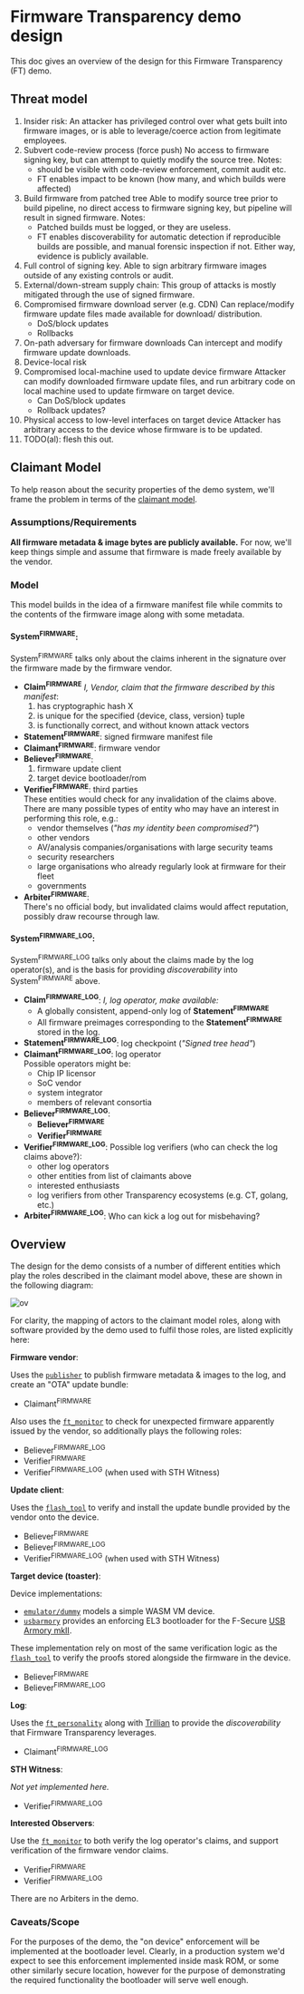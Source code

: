 # Firmware Transparency demo design

This doc gives an overview of the design for this Firmware Transparency (FT)
demo.

## Threat model

1. Insider risk:
   An attacker has privileged control over what gets built into firmware
  images, or is able to leverage/coerce action from legitimate employees.
  1. Subvert code-review process (force push)
     No access to firmware signing key, but can attempt to quietly modify
     the source tree.
     Notes:
       * should be visible with code-review enforcement, commit audit etc.
       * FT enables impact to be known (how many, and which builds were
           affected)
  1. Build firmware from patched tree
     Able to modify source tree prior to build pipeline, no direct access to
     firmware signing key, but pipeline will result in signed firmware.
     Notes:
       * Patched builds must be logged, or they are useless.
       * FT enables discoverability for automatic detection if reproducible
           builds are possible, and manual forensic inspection if not. Either
           way, evidence is publicly available.
  1. Full control of signing key.
     Able to sign arbitrary firmware images outside of any existing controls
     or audit.
1. External/down-stream supply chain:
     This group of attacks is mostly mitigated through the use of signed
     firmware.
  1. Compromised firmware download server (e.g. CDN)
     Can replace/modify firmware update files made available for download/
     distribution.
       * DoS/block updates
       * Rollbacks
  1. On-path adversary for firmware downloads
     Can intercept and modify firmware update downloads.
1. Device-local risk
  1. Compromised local-machine used to update device firmware
     Attacker can modify downloaded firmware update files, and run arbitrary
     code on local machine used to update firmware on target device.
       * Can DoS/block updates
       * Rollback updates?
  1. Physical access to low-level interfaces on target device
     Attacker has arbitrary access to the device whose firmware is to be
     updated.
1. TODO(al): flesh this out.

## Claimant Model

To help reason about the security properties of the demo system, we'll frame
the problem in terms of the
[claimant model](https://github.com/google/trillian/master/docs/claimantmodel).

### Assumptions/Requirements
**All firmware metadata & image bytes are publicly available.**
For now, we'll keep things simple and assume that firmware is made freely
available by the vendor.

### Model

This model builds in the idea of a firmware manifest file while commits to the
contents of the firmware image along with some metadata.

#### **System<sup>FIRMWARE</sup>**:
System<sup>FIRMWARE</sup> talks only about the claims inherent in the signature
over the firmware made by the firmware vendor.

   * **Claim<sup>FIRMWARE</sup>**
    _I, Vendor, claim that the firmware described by this manifest_:
      1. has cryptographic hash X
      1. is unique for the specified {device, class, version} tuple
      1. is functionally correct, and without known attack vectors
*   **Statement<sup>FIRMWARE</sup>**: signed firmware manifest file
*   **Claimant<sup>FIRMWARE</sup>**: firmware vendor
*   **Believer<sup>FIRMWARE</sup>**:
     1. firmware update client
     1. target device bootloader/rom
*   **Verifier<sup>FIRMWARE</sup>**: third parties<br>
    These entities would check for any invalidation of the claims above.
    There are many possible types of entity who may have an interest in
    performing this role, e.g.:
      * vendor themselves (_"has my identity been compromised?"_)
      * other vendors
      * AV/analysis companies/organisations with large security teams
      * security researchers
      * large organisations who already regularly look at firmware for their
        fleet
      * governments
*   **Arbiter<sup>FIRMWARE</sup>**:<br>
    There's no official body, but invalidated claims would affect reputation,
    possibly draw recourse through law.


#### **System<sup>FIRMWARE_LOG<sup>**:
System<sup>FIRMWARE_LOG</sup> talks only about the claims made by the log
operator(s), and is the basis for providing _discoverability_ into
System<sup>FIRMWARE</sup> above.

*  **Claim<sup>FIRMWARE_LOG</sup>**:
   _I, log operator, make available:_
      * A globally consistent, append-only log of
        **Statement<sup>FIRMWARE</sup>**
      * All firmware preimages corresponding to the
        **Statement<sup>FIRMWARE</sup>** stored in the log.
*  **Statement<sup>FIRMWARE_LOG</sup>**: log checkpoint (_"Signed tree head"_)
*  **Claimant<sup>FIRMWARE_LOG</sup>**: log operator<br>
   Possible operators might be:
     * Chip IP licensor
     * SoC vendor
     * system integrator
     * members of relevant consortia
*  **Believer<sup>FIRMWARE_LOG</sup>**:
     * **Believer<sup>FIRMWARE</sup>**
     * **Verifier<sup>FIRMWARE</sup>**
*  **Verifier<sup>FIRMWARE_LOG</sup>**:
   Possible log verifiers (who can check the log claims above?):
     * other log operators
     * other entities from list of claimants above
     * interested enthusiasts
     * log verifiers from other Transparency ecosystems (e.g. CT, golang, etc.)
* **Arbiter<sup>FIRMWARE_LOG</sup>**:
  Who can kick a log out for misbehaving?

## Overview

The design for the demo consists of a number of different entities which play
the roles described in the claimant model above, these are shown in the
following diagram:

![ov](./overview.svg)
<div style="display: none">
<!--
This is an embedded PlantUML config for the overview diagram.
If you change it, be sure to update the generated diagram by running `plantuml -tsvg  README.md`!
-->
@startuml overview
!include ./diagrams/puml/style.puml

package "FT Log" #LOG_COLOUR_4 {
  FA5_SERVER(personality,FT Personality,rectangle,LOG_COLOUR_0) #LOG_COLOUR_2
  FA5_FILE(cas,Firmware\nImages,database,LOG_COLOUR_0) #LOG_COLOUR_2
  personality -right-> cas

  package "Trillian" #LOG_COLOUR_3 {
    FA5_SITEMAP(log,Log,rectangle,LOG_COLOUR_0) #LOG_COLOUR_1
    FA5_FILE(metadata,Firmware\nmetadata,database,LOG_COLOUR_0) #LOG_COLOUR_1
    log -right-> metadata
  }

  personality -down-> log
}

package "Firmware Vendor" #VENDOR_COLOUR_2 {
  FA5_USER_TIE(publisher,Firmware Publisher,rectangle,VENDOR_COLOUR_0) #VENDOR_COLOUR_1
  FA5_EYE(vendor_monitor,Firmware Vendor Monitor,rectangle,VENDOR_COLOUR_0) #VENDOR_COLOUR_1

  publisher -right--> personality: Publish firmware
  vendor_monitor -right----> personality: Observe firmware
}

package "Device" #DEVICE_COLOUR_2 {
  FA5_COGS(update,Update client,rectangle,DEVICE_COLOUR_0) #DEVICE_COLOUR_1
  FA5_MOBILE_ALT(device,Device,rectangle,DEVICE_COLOUR_0) #DEVICE_COLOUR_1

  update -down-> device: Update
  update -right----> personality: Verify consistency
}

package "Observers" #OBS_COLOUR_2 {
  FA5_EYE(monitor,FT Monitor,rectangle,OBS_COLOUR_0) #OBS_COLOUR_1

  monitor -down----> personality: Observe firmware
}

publisher -[dotted]----> update: Update available

@enduml
</div>

For clarity, the mapping of actors to the claimant model roles, along with
software provided by the demo used to fulfil those roles, are listed explicitly
here:

**Firmware vendor**:

Uses the [`publisher`](/binary_transparency/firmware/cmd/publisher) to publish
firmware metadata & images to the log, and create an "OTA" update bundle:

* Claimant<sup>FIRMWARE</sup>

Also uses the [`ft_monitor`](/binary_transparency/firmware/cmd/ft_monitor) to
check for unexpected firmware apparently issued by the vendor, so additionally
plays the following roles:

* Believer<sup>FIRMWARE_LOG</sup>
* Verifier<sup>FIRMWARE</sup>
* Verifier<sup>FIRMWARE_LOG</sup> (when used with STH Witness)

**Update client**:

Uses the [`flash_tool`](/binary_transparency/firmware/cmd/flash_tool) to verify
and install the update bundle provided by the vendor onto the device.

* Believer<sup>FIRMWARE</sup>
* Believer<sup>FIRMWARE_LOG</sup>
* Verifier<sup>FIRMWARE_LOG</sup> (when used with STH Witness)

**Target device (toaster)**:

Device implementations:
* [`emulator/dummy`](/binary_transparency/firmware/cmd/emulator/dummy) models
a simple WASM VM device.
* [`usbarmory`](/binary/transparency/firmware/devices/usbarmory) provides an
enforcing EL3 bootloader for the F-Secure
[USB Armory mkII](https://inversepath.com/usbarmory.html).

These implementation rely on most of the same verification logic as the
[`flash_tool`](/binary_transparency/firmware/cmd/flash_tool) to verify the
proofs stored alongside the firmware in the device.

* Believer<sup>FIRMWARE</sup>
* Believer<sup>FIRMWARE_LOG</sup>

**Log**:

Uses the [`ft_personality`](/binary_transparency/firmware/cmd/ft_personality)
along with [Trillian](https://github.com/google/trillian) to provide the
_discoverability_ that Firmware Transparency leverages.

* Claimant<sup>FIRMWARE_LOG</sup>

**STH Witness**:

_Not yet implemented here._

* Verifier<sup>FIRMWARE_LOG</sup>

**Interested Observers**:

Use the [`ft_monitor`](/binary_transparency/firmware/cmd/ft_monitor) to
both verify the log operator's claims, and support verification of the
firmware vendor claims.

* Verifier<sup>FIRMWARE</sup>
* Verifier<sup>FIRMWARE_LOG</sup>

There are no Arbiters in the demo.

### Caveats/Scope

For the purposes of the demo, the "on device" enforcement will be implemented
at the bootloader level.
Clearly, in a production system we'd expect to see this enforcement implemented
inside mask ROM, or some other similarly secure location, however for the
purpose of demonstrating the required functionality the bootloader will serve
well enough.

